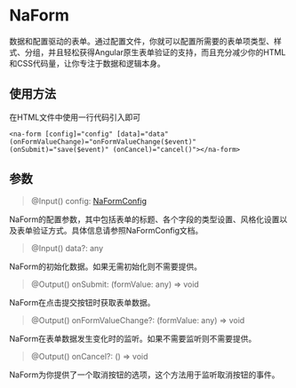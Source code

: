 # NaForm

数据和配置驱动的表单。通过配置文件，你就可以配置所需要的表单项类型、样式、分组，并且轻松获得Angular原生表单验证的支持，而且充分减少你的HTML和CSS代码量，让你专注于数据和逻辑本身。

## 使用方法

在HTML文件中使用一行代码引入即可

    <na-form [config]="config" [data]="data" (onFormValueChange)="onFormValueChange($event)" (onSubmit)="save($event)" (onCancel)="cancel()"></na-form>

## 参数

> @Input() config: [NaFormConfig](../configs/na-form-config.md)

NaForm的配置参数，其中包括表单的标题、各个字段的类型设置、风格化设置以及表单验证方式。具体信息请参照NaFormConfig文档。

> @Input() data?: any

NaForm的初始化数据。如果无需初始化则不需要提供。

> @Output() onSubmit: (formValue: any) => void

NaForm在点击提交按钮时获取表单数据。

> @Output() onFormValueChange?: (formValue: any) => void

NaForm在表单数据发生变化时的监听。如果不需要监听则不需要提供。

> @Output() onCancel?: () => void

NaForm为你提供了一个取消按钮的选项，这个方法用于监听取消按钮的事件。

